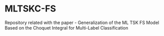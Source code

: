# MLTSKC-FS
Repository related with the paper - Generalization of the ML TSK FS Model Based on the Choquet Integral for Multi-Label Classification
